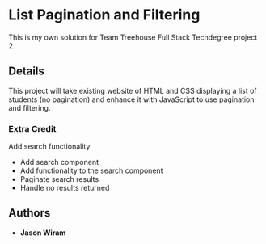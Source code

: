 # List Pagination and Filtering 

This is my own solution for Team Treehouse Full Stack Techdegree project 2. 

## Details

This project will take existing website of HTML and CSS displaying a list of students (no pagination) 
and enhance it with JavaScript to use pagination and filtering.

### Extra Credit

Add search functionality
- Add search component
- Add functionality to the search component
- Paginate search results
- Handle no results returned

## Authors

* **Jason Wiram** 
